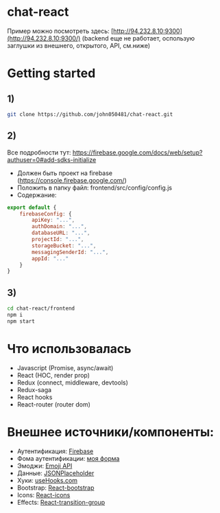 # chat-react
Пример можно посмотреть здесь:
[http://94.232.8.10:9300](http://94.232.8.10:9300/)
(backend еще не работает, оспользую заглушки из внешнего, открытого, API, см.ниже)
# Getting started
## 1)
```bash
git clone https://github.com/john050481/chat-react.git
```
## 2)
Все подробности тут: https://firebase.google.com/docs/web/setup?authuser=0#add-sdks-initialize
- Должен быть проект на firebase (https://console.firebase.google.com/)
- Положить в папку файл: frontend/src/config/config.js
- Содержание:
```js
export default {
    firebaseConfig: {
        apiKey: "...",
        authDomain: "...",
        databaseURL: "...",
        projectId: "...",
        storageBucket: "...",
        messagingSenderId: "...",
        appId: "..."
    }
}
```
## 3)
```bash
cd chat-react/frontend
npm i
npm start
```
# Что использовалась
- Javascript (Promise, async/await)
- React (HOC, render prop)
- Redux (connect, middleware, devtools)
- Redux-saga
- React hooks
- React-router (router dom)
# Внешнее источники/компоненты:
- Аутентификация: [Firebase](https://firebase.google.com/docs/auth/web/start)
- Фома аутентификации: [моя форма](https://www.npmjs.com/package/@john0504/react-authform)
- Эмоджи: [Emoji API](https://emoji-api.com)
- Данные: [JSONPlaceholder](https://jsonplaceholder.typicode.com/)
- Хуки: [useHooks.com](https://usehooks.com)
- Bootstrap: [React-bootstrap](https://react-bootstrap.github.io/components/)
- Icons: [React-icons](https://react-icons.netlify.app/)
- Effects: [React-transition-group](https://reactcommunity.org/react-transition-group/)